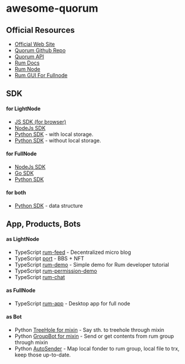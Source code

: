 # awesome-quorum

## Official Resources

- [Official Web Site](https://rumsystem.net)
- [Quorum Github Repo](https://github.com/rumsystem/quorum)
- [Quorum API](https://docs.rumsystem.net/rest-api/#/)
- [Rum Docs](https://docs.rumsystem.net)
- [Rum Node](https://node.rumsystem.net/)
- [Rum GUI For Fullnode](https://gui.node.rumsystem.net)

## SDK

#### for LightNode

- [JS SDK (for browser)](https://github.com/okdaodine/quorum-light-node-sdk)
- [NodeJs SDK](https://github.com/okdaodine/quorum-light-node-sdk-nodejs)
- [Python SDK](https://github.com/zhangwm404/quorum-lightnode-py) - with local storage.
- [Python SDK](https://github.com/liujuanjuan1984/quorum-mininode-py) - without local storage.

#### for FullNode

- [NodeJs SDK](https://github.com/okdaodine/rum-fullnode-sdk)
- [Go SDK](https://github.com/tymon42/rum-go-sdk)
- [Python SDK](https://github.com/liujuanjuan1984/quorum-fullnode-py)

#### for both

- [Python SDK](https://github.com/liujuanjuan1984/quorum-data-py) - data structure

## App, Products, Bots

#### as LightNode

- TypeScript [rum-feed](https://github.com/okdaodine/rum-feed) - Decentralized micro blog
- TypeScript [port](https://github.com/rumsystem/nft-bbs) - BBS + NFT
- TypeScript [rum-demo](https://github.com/okdaodine/rum-demo) - Simple demo for Rum developer tutorial
- TypeScript [rum-permission-demo](https://github.com/okdaodine/rum-permission-demo)
- TypeScript [rum-chat](https://github.com/okdaodine/rum-chat)

#### as FullNode

- TypeScript [rum-app](https://github.com/rumsystem/rum-app) - Desktop app for full node

#### as Bot

- Python [TreeHole for mixin](https://github.com/liujuanjuan1984/tree_hole) - Say sth. to treehole through mixin
- Python [GroupBot for mixin](https://github.com/liujuanjuan1984/group_bot) - Send or get contents from rum group through mixin
- Python [AutoSender](https://github.com/liujuanjuan1984/auto_sender) - Map local fonder to rum group, local file to trx, keep those up-to-date.

